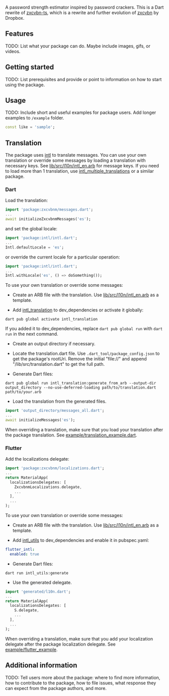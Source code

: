 <!-- 
This README describes the package. If you publish this package to pub.dev,
this README's contents appear on the landing page for your package.

For information about how to write a good package README, see the guide for
[writing package pages](https://dart.dev/guides/libraries/writing-package-pages). 

For general information about developing packages, see the Dart guide for
[creating packages](https://dart.dev/guides/libraries/create-library-packages)
and the Flutter guide for
[developing packages and plugins](https://flutter.dev/developing-packages). 
-->

A password strength estimator inspired by password crackers.
This is a Dart rewrite of [zxcvbn-ts](https://github.com/zxcvbn-ts/zxcvbn),
which is a rewrite and further evolution of [zxcvbn](https://github.com/dropbox/zxcvbn) by Dropbox.

## Features

TODO: List what your package can do. Maybe include images, gifs, or videos.

## Getting started

TODO: List prerequisites and provide or point to information on how to
start using the package.

## Usage

TODO: Include short and useful examples for package users. Add longer examples
to `/example` folder.

```dart
const like = 'sample';
```

## Translation

The package uses [intl](https://pub.dev/packages/intl) to translate messages.
You can use your own translation or override some messages by loading a
translation with necessary keys. See
[lib/src/l10n/intl_en.arb](https://github.com/zeezooz/zxcvbnm/blob/main/lib/src/l10n/intl_en.arb)
for message keys. If you need to load more than 1 translation, use
[intl_multiple_translations](https://pub.dev/packages/intl_multiple_translations)
or a similar package.

### Dart

Load the translation:

```dart
import 'package:zxcvbnm/messages.dart';
...
await initializeZxcvbnmMessages('es');
```

and set the global locale:

```dart
import 'package:intl/intl.dart';
...
Intl.defaultLocale = 'es';
```

or override the current locale for a particular operation:

```dart
import 'package:intl/intl.dart';
...
Intl.withLocale('es', () => doSomething());
```

To use your own translation or override some messages:

* Create an ARB file with the translation. Use
[lib/src/l10n/intl_en.arb](https://github.com/zeezooz/zxcvbnm/blob/main/lib/src/l10n/intl_en.arb)
as a template.

* Add [intl_translation](https://pub.dev/packages/intl_translation) to
dev_dependencies or activate it globally:

```shell
dart pub global activate intl_translation
```

If you added it to dev_dependencies, replace `dart pub global run` with `dart run`
in the next command.

* Create an output directory if necessary.

* Locate the translation.dart file. Use `.dart_tool/package_config.json` to get
the package's rootUri. Remove the initial "file://" and append
"/lib/src/translation.dart" to get the full path.

* Generate Dart files:

```shell
dart pub global run intl_translation:generate_from_arb --output-dir output_directory --no-use-deferred-loading path/to/translation.dart path/to/your.arb
```

* Load the translation from the generated files.

```dart
import 'output_directory/messages_all.dart';
...
await initializeMessages('es');
```

When overriding a translation, make sure that you load your translation after
the package translation. See
[example/translation_example.dart](https://github.com/zeezooz/zxcvbnm/blob/main/example/translation_example.dart).

### Flutter

Add the localizations delegate:

```dart
import 'package:zxcvbnm/localizations.dart';
...
return MaterialApp(
  localizationsDelegates: [
    ZxcvbnmLocalizations.delegate,
    ...
  ],
  ...
);
```

To use your own translation or override some messages:

* Create an ARB file with the translation. Use
[lib/src/l10n/intl_en.arb](https://github.com/zeezooz/zxcvbnm/blob/main/lib/src/l10n/intl_en.arb)
as a template.

* Add [intl_utils](https://pub.dev/packages/intl_utils) to dev_dependencies
and enable it in pubspec.yaml:

```yaml
flutter_intl:
  enabled: true
```

* Generate Dart files:

```shell
dart run intl_utils:generate
```

* Use the generated delegate.

```dart
import 'generated/l10n.dart';
...
return MaterialApp(
  localizationsDelegates: [
    S.delegate,
    ...
  ],
  ...
);
```

When overriding a translation, make sure that you add your localization delegate
after the package localization delegate. See
[example/flutter_example](https://github.com/zeezooz/zxcvbnm/blob/main/example/flutter_example).

## Additional information

TODO: Tell users more about the package: where to find more information, how to
contribute to the package, how to file issues, what response they can expect
from the package authors, and more.
